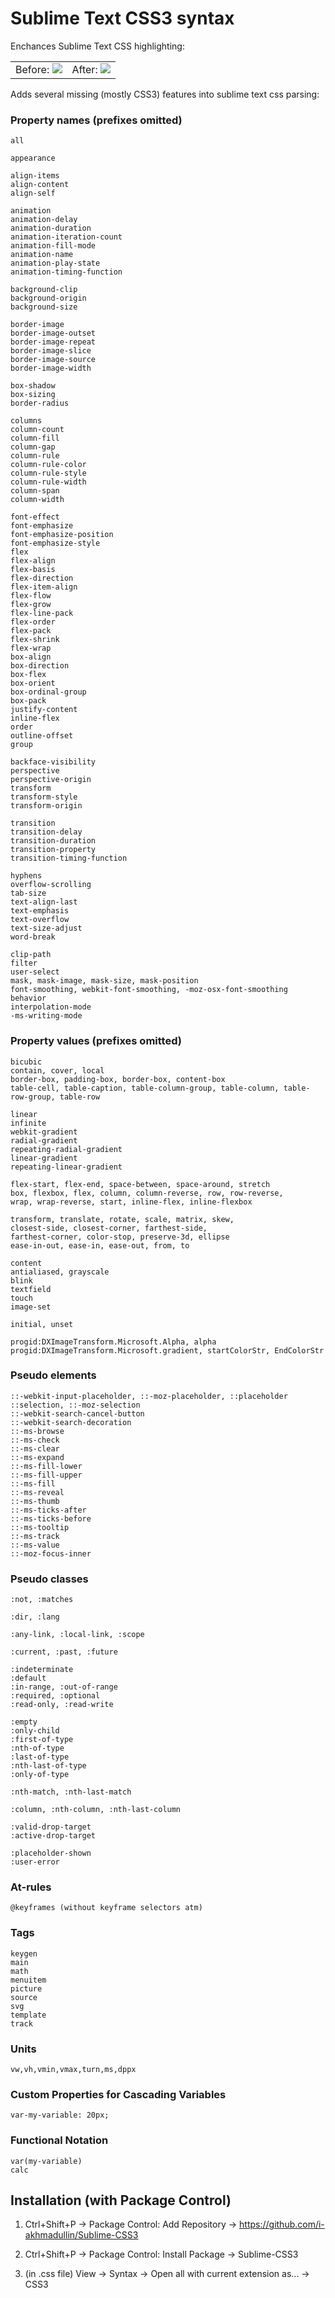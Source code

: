 # Sublime Text CSS3 syntax

Enchances Sublime Text CSS highlighting:

<table>
<tr>
<td>
Before:
<img src="https://raw.github.com/i-akhmadullin/Sublime-CSS3/master/before.png">
</td>
<td>
After:
<img src="https://raw.github.com/i-akhmadullin/Sublime-CSS3/master/after.png">
</td>
</tr>
</table>


Adds several missing (mostly CSS3) features into sublime text css parsing:

### Property names (prefixes omitted)
```
all

appearance

align-items
align-content
align-self

animation
animation-delay
animation-duration
animation-iteration-count
animation-fill-mode
animation-name
animation-play-state
animation-timing-function

background-clip
background-origin
background-size

border-image
border-image-outset
border-image-repeat
border-image-slice
border-image-source
border-image-width

box-shadow
box-sizing
border-radius

columns
column-count
column-fill
column-gap
column-rule
column-rule-color
column-rule-style
column-rule-width
column-span
column-width

font-effect
font-emphasize
font-emphasize-position
font-emphasize-style
flex
flex-align
flex-basis
flex-direction
flex-item-align
flex-flow
flex-grow
flex-line-pack
flex-order
flex-pack
flex-shrink
flex-wrap
box-align
box-direction
box-flex
box-orient
box-ordinal-group
box-pack
justify-content
inline-flex
order
outline-offset
group

backface-visibility
perspective
perspective-origin
transform
transform-style
transform-origin

transition
transition-delay
transition-duration
transition-property
transition-timing-function

hyphens
overflow-scrolling
tab-size
text-align-last
text-emphasis
text-overflow
text-size-adjust
word-break

clip-path
filter
user-select
mask, mask-image, mask-size, mask-position
font-smoothing, webkit-font-smoothing, -moz-osx-font-smoothing
behavior
interpolation-mode
-ms-writing-mode
```


### Property values (prefixes omitted)
```
bicubic
contain, cover, local
border-box, padding-box, border-box, content-box
table-cell, table-caption, table-column-group, table-column, table-row-group, table-row

linear
infinite
webkit-gradient
radial-gradient
repeating-radial-gradient
linear-gradient
repeating-linear-gradient

flex-start, flex-end, space-between, space-around, stretch
box, flexbox, flex, column, column-reverse, row, row-reverse,
wrap, wrap-reverse, start, inline-flex, inline-flexbox

transform, translate, rotate, scale, matrix, skew,
closest-side, closest-corner, farthest-side,
farthest-corner, color-stop, preserve-3d, ellipse
ease-in-out, ease-in, ease-out, from, to

content
antialiased, grayscale
blink
textfield
touch
image-set

initial, unset

progid:DXImageTransform.Microsoft.Alpha, alpha
progid:DXImageTransform.Microsoft.gradient, startColorStr, EndColorStr
```

### Pseudo elements
```
::-webkit-input-placeholder, ::-moz-placeholder, ::placeholder
::selection, ::-moz-selection
::-webkit-search-cancel-button
::-webkit-search-decoration
::-ms-browse
::-ms-check
::-ms-clear
::-ms-expand
::-ms-fill-lower
::-ms-fill-upper
::-ms-fill
::-ms-reveal
::-ms-thumb
::-ms-ticks-after
::-ms-ticks-before
::-ms-tooltip
::-ms-track
::-ms-value
::-moz-focus-inner
```

### Pseudo classes
```
:not, :matches

:dir, :lang

:any-link, :local-link, :scope

:current, :past, :future

:indeterminate
:default
:in-range, :out-of-range
:required, :optional
:read-only, :read-write

:empty
:only-child
:first-of-type
:nth-of-type
:last-of-type
:nth-last-of-type
:only-of-type

:nth-match, :nth-last-match

:column, :nth-column, :nth-last-column

:valid-drop-target
:active-drop-target

:placeholder-shown
:user-error
```

### At-rules
```
@keyframes (without keyframe selectors atm)
```

### Tags
```
keygen
main
math
menuitem
picture
source
svg
template
track
```

### Units
```
vw,vh,vmin,vmax,turn,ms,dppx
```

### Custom Properties for Cascading Variables
```
var-my-variable: 20px;
```

### Functional Notation
```
var(my-variable)
calc
```



## Installation (with Package Control)

1. Ctrl+Shift+P → Package Control: Add Repository → https://github.com/i-akhmadullin/Sublime-CSS3

2. Ctrl+Shift+P → Package Control: Install Package → Sublime-CSS3

3. (in .css file) View → Syntax → Open all with current extension as... → CSS3
